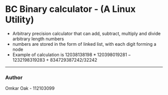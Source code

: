 # BC Binary calculator - (A Linux Utility)
- Arbitrary precision calculator that can add, subtract, multiply and divide arbitrary length numbers
- numbers are stored in the form of linked list, with each digit forming a node
- Example of calculation is $12038138198*120398019281-1232198319283+834729387242/32242$

-------------
### Author
Omkar Oak - 112103099

